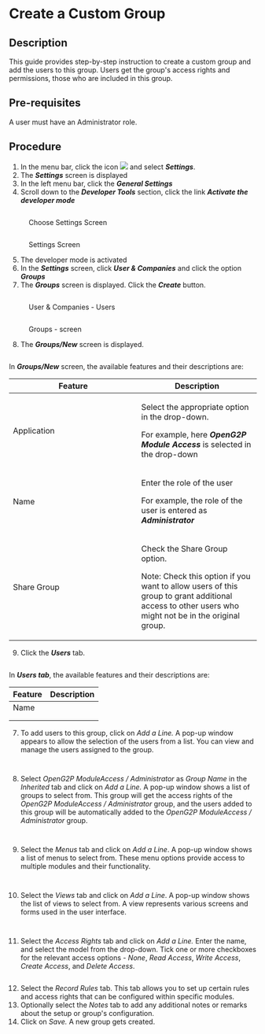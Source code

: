 # Create a Custom Group

## Description

This guide provides step-by-step instruction to create a custom group and add the users to this group. Users get the group's access rights and permissions, those who are included in this group.

## Pre-requisites

A user must have an Administrator role.&#x20;

## Procedure

1. In the menu bar, click the icon ![](../../.gitbook/assets/image.png) and select _**Settings**_.
2. The _**Settings**_ screen is displayed
3. In the left menu bar, click the _**General Settings**_
4. Scroll down to the _**Developer Tools**_ section, click the link _**Activate the developer mode**_

<figure><img src="../../.gitbook/assets/settings-odoo role.PNG" alt=""><figcaption><p>Choose Settings Screen</p></figcaption></figure>

<figure><img src="../../.gitbook/assets/settings-develpoer mode.png" alt=""><figcaption><p>Settings Screen</p></figcaption></figure>

5. The developer mode is activated
6. In the _**Settings**_ screen, click _**User & Companies**_ and click the option _**Groups**_
7. The _**Groups**_ screen is displayed. Click the _**Create**_ button.

<figure><img src="../../.gitbook/assets/odoo-groups (1).png" alt=""><figcaption><p>User &#x26; Companies - Users</p></figcaption></figure>

<figure><img src="../../.gitbook/assets/odoo-create.PNG" alt=""><figcaption><p>Groups - screen</p></figcaption></figure>

8. The _**Groups/New**_ screen is displayed.

<figure><img src="../../.gitbook/assets/group-application.PNG" alt=""><figcaption></figcaption></figure>

In _**Groups/New**_ screen, the available features and their descriptions are:

<table><thead><tr><th width="245">Feature</th><th>Description</th></tr></thead><tbody><tr><td>Application</td><td><p>Select the appropriate option in the drop-down. </p><p>For example, here <em><strong>OpenG2P Module Access</strong></em> is selected in the drop-down</p></td></tr><tr><td>Name </td><td><p>Enter the role of the user </p><p>For example, the role of the user is entered as <em><strong>Administrator</strong></em></p></td></tr><tr><td>Share Group</td><td><p>Check the Share Group option. </p><p>Note: Check this option if you want to allow users of this group to grant additional access to other users who might not be in the original group.</p></td></tr></tbody></table>

9. Click the _**Users**_ tab.&#x20;

<figure><img src="../../.gitbook/assets/group-share-group.PNG" alt=""><figcaption></figcaption></figure>

In _**Users tab**_, the available features and their descriptions are:

| Feature | Description |
| ------- | ----------- |
| Name    |             |
|         |             |
|         |             |

7. To add users to this group, click on _Add a Line._ A pop-up window appears to allow the selection of the users from a list. You can view and manage the users assigned to the group.

<div>

<figure><img src="../../.gitbook/assets/create-group-users (2).png" alt=""><figcaption></figcaption></figure>

 

<figure><img src="../../.gitbook/assets/odoo-user (1).png" alt=""><figcaption></figcaption></figure>

</div>

8. Select _OpenG2P ModuleAccess / Administrator_ as _Group Name_ in the _Inherited_ tab and click on _Add a Line._ A pop-up window shows a list of groups to select from. This group will get the access rights of the _OpenG2P ModuleAccess / Administrator_ group, and the users added to this group will be automatically added to the _OpenG2P ModuleAccess / Administrator_ group.

<div>

<figure><img src="../../.gitbook/assets/group-inherited.PNG" alt=""><figcaption></figcaption></figure>

 

<figure><img src="../../.gitbook/assets/inherits (1).png" alt=""><figcaption></figcaption></figure>

</div>

9. Select the _Menus_ tab and click on _Add a Line_. A pop-up window shows a list of menus to select from. These menu options provide access to multiple modules and their functionality.

<div>

<figure><img src="../../.gitbook/assets/odoo-menu-addline.png" alt=""><figcaption></figcaption></figure>

 

<figure><img src="../../.gitbook/assets/odoo-menu.PNG" alt=""><figcaption></figcaption></figure>

</div>

10. Select the _Views_ tab and click on _Add a Line_. A pop-up window shows the list of views to select from. A view represents various screens and forms used in the user interface.

<div>

<figure><img src="../../.gitbook/assets/odoo-view-addline.png" alt=""><figcaption></figcaption></figure>

 

<figure><img src="../../.gitbook/assets/odoo-views.PNG" alt=""><figcaption></figcaption></figure>

</div>

11. Select the _Access Rights_ tab and click on _Add a Line._ Enter the name, and select the model from the drop-down. Tick one or more checkboxes for the relevant access options - _None_, _Read Access_, _Write Access_, _Create Access_, and _Delete Access_.

<figure><img src="../../.gitbook/assets/Create-group-access-rights.PNG" alt=""><figcaption></figcaption></figure>

12. Select the _Record Rules_ tab. This tab allows you to set up certain rules and access rights that can be configured within specific modules.
13. Optionally select the _Notes_ tab to add any additional notes or remarks about the setup or group's configuration.
14. Click on _Save._ A new group gets created.
